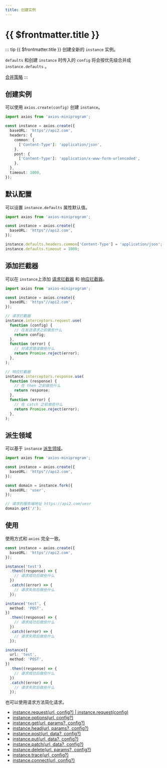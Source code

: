 ```yaml
---
title: 创建实例
---
```


# {{ $frontmatter.title }}

::: tip {{ $frontmatter.title }}
创建全新的 `instance` 实例。

`defaults` 和创建 `instance` 时传入的 `config` 将会按优先级合并成 `instance.defaults` 。

[合并策略](/basics/defaults#合并策略)
:::

## 创建实例

可以使用 `axios.create(config)` 创建 `instance`。

```ts
import axios from 'axios-miniprogram';

const instance = axios.create({
  baseURL: 'https"//api2.com',
  headers: {
    common: {
      ['Content-Type']: 'application/json',
    },
    post: {
      ['Content-Type']: 'application/x-www-form-urlencoded',
    },
  },
  timeout: 1000,
});
```

## 默认配置

可以设置 `instance.defaults` 属性默认值。

```ts
import axios from 'axios-miniprogram';

const instance = axios.create({
  baseURL: 'https"//api2.com',
});

instance.defaults.headers.common['Content-Type'] = 'application/json';
instance.defaults.timeout = 1000;
```

## 添加拦截器

可以在 `instance`上添加 [请求拦截器](/advanced/request-interceptor) 和 [响应拦截器](/advanced/response-interceptor)。

```ts
import axios from 'axios-miniprogram';

const instance = axios.create({
  baseURL: 'https"//api2.com',
});

// 请求拦截器
instance.interceptors.request.use(
  function (config) {
    // 在发送请求之前做些什么
    return config;
  },
  function (error) {
    // 对请求错误做些什么
    return Promise.reject(error);
  },
);

// 响应拦截器
instance.interceptors.response.use(
  function (response) {
    // 在 then 之前做些什么
    return response;
  },
  function (error) {
    // 在 catch 之前做些什么
    return Promise.reject(error);
  },
);
```

## 派生领域

可以基于 `instance` [派生领域](/advanced/fork)。

```ts
import axios from 'axios-miniprogram';

const instance = axios.create({
  baseURL: 'https"//api2.com',
});

const domain = instance.fork({
  baseURL: 'user',
});

// 请求的服务端地址 https://api2.com/uesr
domain.get('/');
```

## 使用

使用方式和 `axios` 完全一致。

```ts
const instance = axios.create({
  baseURL: 'https"//api2.com',
});

instance('test')
  .then((response) => {
    // 请求成功后做些什么
  })
  .catch((error) => {
    // 请求失败后做些什么
  });

instance('test', {
  method: 'POST',
})
  .then((response) => {
    // 请求成功后做些什么
  })
  .catch((error) => {
    // 请求失败后做些什么
  });

instance({
  url: 'test',
  method: 'POST',
})
  .then((response) => {
    // 请求成功后做些什么
  })
  .catch((error) => {
    // 请求失败后做些什么
  });
```

也可以使用请求方法简化请求。

- [instance.request(url, config?) | instance.request(config)](/basics/request)
- [instance.options(url, config?)](/method/OPTIONS)
- [instance.get(url, params?, config?)](/method/GET)
- [instance.head(url, params?, config?)](/method/HEAD)
- [instance.post(url, data?, config?)](/method/POST)
- [instance.put(url, data?, config?)](/method/PUT)
- [instance.patch(url, data?, config?)](/method/PATCH)
- [instance.delete(url, params?, config?)](/method/DELETE)
- [instance.trace(url, config?)](/method/TRACE)
- [instance.connect(url, config?)](/method/CONNECT)
